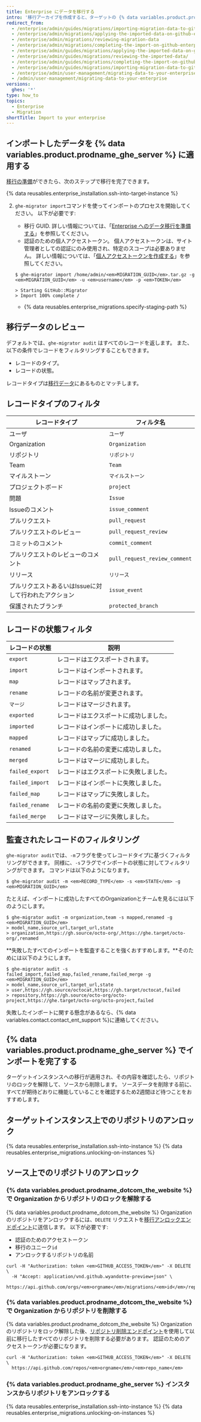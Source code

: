 ```yaml
---
title: Enterprise にデータを移行する
intro: '移行アーカイブを作成すると、ターゲットの {% data variables.product.prodname_ghe_server %} インスタンスにデータをインポートできます。 変更を恒久的にターゲットのインスタンスに適用する前に、潜在的なコンフリクトがないか変更をレビューできます。'
redirect_from:
  - /enterprise/admin/guides/migrations/importing-migration-data-to-github-enterprise/
  - /enterprise/admin/migrations/applying-the-imported-data-on-github-enterprise-server
  - /enterprise/admin/migrations/reviewing-migration-data
  - /enterprise/admin/migrations/completing-the-import-on-github-enterprise-server
  - /enterprise/admin/guides/migrations/applying-the-imported-data-on-github-enterprise/
  - /enterprise/admin/guides/migrations/reviewing-the-imported-data/
  - /enterprise/admin/guides/migrations/completing-the-import-on-github-enterprise/
  - /enterprise/admin/guides/migrations/importing-migration-data-to-github-enterprise-server/
  - /enterprise/admin/user-management/migrating-data-to-your-enterprise
  - /admin/user-management/migrating-data-to-your-enterprise
versions:
  ghes: '*'
type: how_to
topics:
  - Enterprise
  - Migration
shortTitle: Import to your enterprise
---
```


## インポートしたデータを {% data variables.product.prodname_ghe_server %} に適用する

[移行の準備](/admin/user-management/preparing-to-migrate-data-to-your-enterprise)ができたら、次のステップで移行を完了できます。

{% data reusables.enterprise_installation.ssh-into-target-instance %}

2. `ghe-migrator import`コマンドを使ってインポートのプロセスを開始してください。 以下が必要です:
    * 移行 GUID. 詳しい情報については、「[Enterprise へのデータ移行を準備する](/admin/user-management/preparing-to-migrate-data-to-your-enterprise)」を参照してください。
    * 認証のための個人アクセストークン。 個人アクセストークンは、サイト管理者としての認証にのみ使用され、特定のスコープは必要ありません。 詳しい情報については、「[個人アクセストークンを作成する](/github/authenticating-to-github/creating-a-personal-access-token)」を参照してください。

    ```shell
    $ ghe-migrator import /home/admin/<em>MIGRATION_GUID</em>.tar.gz -g <em>MIGRATION_GUID</em> -u <em>username</em> -p <em>TOKEN</em>

    > Starting GitHub::Migrator
    > Import 100% complete /
    ```

    * {% data reusables.enterprise_migrations.specify-staging-path %}

## 移行データのレビュー

デフォルトでは、`ghe-migrator audit` はすべてのレコードを返します。 また、以下の条件でレコードをフィルタリングすることもできます。

  * レコードのタイプ。
  * レコードの状態。

レコードタイプは[移行データ](/enterprise/admin/guides/migrations/about-migrations/#migrated-data)にあるものとマッチします。

## レコードタイプのフィルタ

| レコードタイプ                       | フィルタ名                         |
| ----------------------------- | ----------------------------- |
| ユーザ                           | `ユーザ`                         |
| Organization                  | `Organization`                |
| リポジトリ                         | `リポジトリ`                       |
| Team                          | `Team`                        |
| マイルストーン                       | `マイルストーン`                     |
| プロジェクトボード                     | `project`                     |
| 問題                            | `Issue`                       |
| Issueのコメント                    | `issue_comment`               |
| プルリクエスト                       | `pull_request`                |
| プルリクエストのレビュー                  | `pull_request_review`         |
| コミットのコメント                     | `commit_comment`              |
| プルリクエストのレビューのコメント             | `pull_request_review_comment` |
| リリース                          | `リリース`                        |
| プルリクエストあるいはIssueに対して行われたアクション | `issue_event`                 |
| 保護されたブランチ                     | `protected_branch`            |

## レコードの状態フィルタ

| レコードの状態         | 説明                  |
| --------------- | ------------------- |
| `export`        | レコードはエクスポートされます。    |
| `import`        | レコードはインポートされます。     |
| `map`           | レコードはマップされます。       |
| `rename`        | レコードの名前が変更されます。     |
| `マージ`           | レコードはマージされます。       |
| `exported`      | レコードはエクスポートに成功しました。 |
| `imported`      | レコードはインポートに成功しました。  |
| `mapped`        | レコードはマップに成功しました。    |
| `renamed`       | レコードの名前の変更に成功しました。  |
| `merged`        | レコードはマージに成功しました。    |
| `failed_export` | レコードはエクスポートに失敗しました。 |
| `failed_import` | レコードはインポートに失敗しました。  |
| `failed_map`    | レコードはマップに失敗しました。    |
| `failed_rename` | レコードの名前の変更に失敗しました。  |
| `failed_merge`  | レコードはマージに失敗しました。    |

## 監査されたレコードのフィルタリング

`ghe-migrator audit`では、`-m`フラグを使ってレコードタイプに基づくフィルタリングができます。 同様に、`-s`フラグでインポートの状態に対してフィルタリングができます。 コマンドは以下のようになります。

```shell
$ ghe-migrator audit -m <em>RECORD_TYPE</em> -s <em>STATE</em> -g <em>MIGRATION_GUID</em>
```

たとえば、インポートに成功したすべてのOrganizationとチームを見るには以下のようにします。
```shell
$ ghe-migrator audit -m organization,team -s mapped,renamed -g <em>MIGRATION_GUID</em>
> model_name,source_url,target_url,state
> organization,https://gh.source/octo-org/,https://ghe.target/octo-org/,renamed
```

**失敗したすべてのインポートを監査することを強くおすすめします。**そのためには以下のようにします。
```shell
$ ghe-migrator audit -s failed_import,failed_map,failed_rename,failed_merge -g <em>MIGRATION_GUID</em>
> model_name,source_url,target_url,state
> user,https://gh.source/octocat,https://gh.target/octocat,failed
> repository,https://gh.source/octo-org/octo-project,https://ghe.target/octo-org/octo-project,failed
```

失敗したインポートに関する懸念があるなら、{% data variables.contact.contact_ent_support %}に連絡してください。

## {% data variables.product.prodname_ghe_server %} でインポートを完了する

ターゲットインスタンスへの移行が適用され、その内容を確認したら、リポジトリのロックを解除して、ソースから削除します。 ソースデータを削除する前に、すべてが期待どおりに機能していることを確認するため2週間ほど待つことをおすすめします。

## ターゲットインスタンス上でのリポジトリのアンロック

{% data reusables.enterprise_installation.ssh-into-instance %}
{% data reusables.enterprise_migrations.unlocking-on-instances %}

## ソース上でのリポジトリのアンロック

### {% data variables.product.prodname_dotcom_the_website %} で Organization からリポジトリのロックを解除する

{% data variables.product.prodname_dotcom_the_website %} Organization のリポジトリをアンロックするには、`DELETE` リクエストを<a href="/rest/reference/migrations#unlock-an-organization-repository" class="dotcom-only">移行アンロックエンドポイント</a>に送信します。 以下が必要です:
  * 認証のためのアクセストークン
  * 移行のユニーク`id`
  * アンロックするリポジトリの名前
```shell
curl -H "Authorization: token <em>GITHUB_ACCESS_TOKEN</em>" -X DELETE \
  -H "Accept: application/vnd.github.wyandotte-preview+json" \
  https://api.github.com/orgs/<em>orgname</em>/migrations/<em>id</em>/repos/<em>repo_name</em>/lock
```

### {% data variables.product.prodname_dotcom_the_website %} で Organization からリポジトリを削除する

{% data variables.product.prodname_dotcom_the_website %} Organization のリポジトリをロック解除した後、[リポジトリ削除エンドポイント](/rest/reference/repos/#delete-a-repository)を使用して以前に移行したすべてのリポジトリを削除する必要があります。 認証のためのアクセストークンが必要になります。
```shell
curl -H "Authorization: token <em>GITHUB_ACCESS_TOKEN</em>" -X DELETE \
  https://api.github.com/repos/<em>orgname</em>/<em>repo_name</em>
```

### {% data variables.product.prodname_ghe_server %} インスタンスからリポジトリをアンロックする

{% data reusables.enterprise_installation.ssh-into-instance %}
{% data reusables.enterprise_migrations.unlocking-on-instances %}
